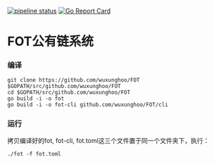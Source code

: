 [![pipeline status](https://api.travis-ci.org/33cn/plugin.svg?branch=master)](https://travis-ci.org/33cn/plugin/)
[![Go Report Card](https://goreportcard.com/badge/github.com/33cn/plugin?branch=master)](https://goreportcard.com/report/github.com/33cn/plugin)


# FOT公有链系统


### 编译

```
git clone https://github.com/wuxunghoo/FOT $GOPATH/src/github.com/wuxunghoo/FOT
cd $GOPATH/src/github.com/wuxunghoo/FOT
go build -i -o fot
go build -i -o fot-cli github.com/wuxunghoo/FOT/cli
```

### 运行
拷贝编译好的fot, fot-cli, fot.toml这三个文件置于同一个文件夹下，执行：
```
./fot -f fot.toml
```
